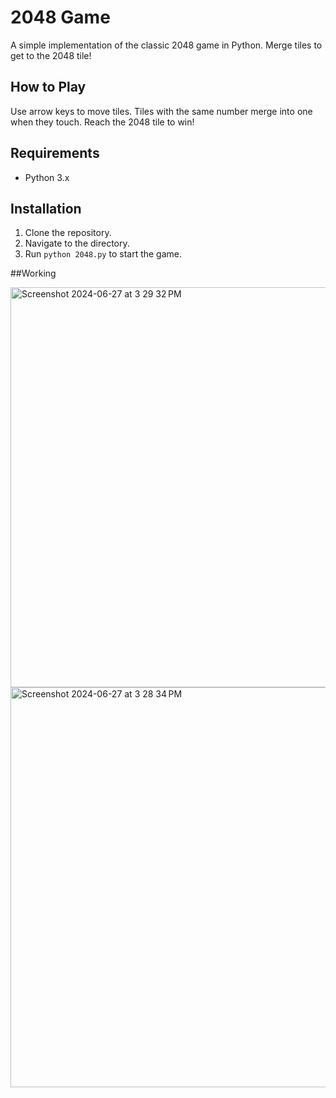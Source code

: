 # 2048 Game

A simple implementation of the classic 2048 game in Python. Merge tiles to get to the 2048 tile!

## How to Play
Use arrow keys to move tiles. Tiles with the same number merge into one when they touch. Reach the 2048 tile to win!

## Requirements
- Python 3.x

## Installation
1. Clone the repository.
2. Navigate to the directory.
3. Run `python 2048.py` to start the game.

##Working

<img width="640" alt="Screenshot 2024-06-27 at 3 29 32 PM" src="https://github.com/ronit1706/2048_game/assets/67206024/6109c01a-e7be-404b-9f59-a367db788faa">

<img width="640" alt="Screenshot 2024-06-27 at 3 28 34 PM" src="https://github.com/ronit1706/2048_game/assets/67206024/d11800a8-0579-48f5-9f82-bad31e6aa1d2">
